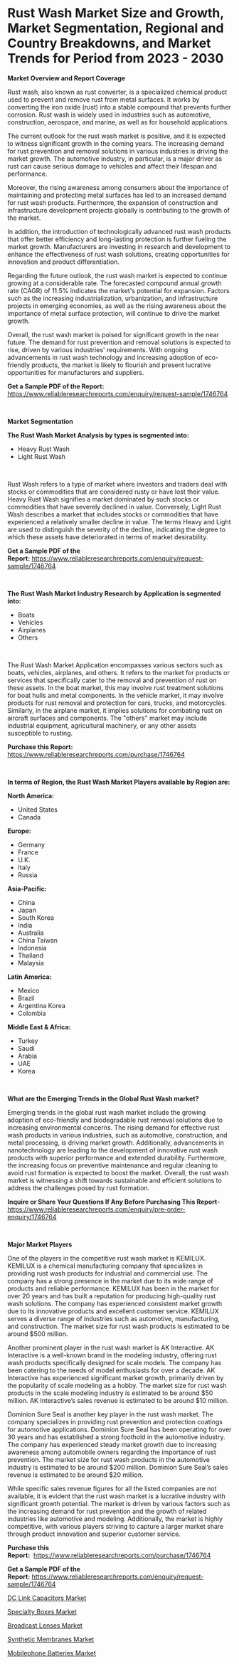 <p><h1>Rust Wash Market Size and Growth, Market Segmentation, Regional and Country Breakdowns, and Market Trends for Period from 2023 -  2030</h1></p><p><strong>Market Overview and Report Coverage</strong></p>
<p><p>Rust wash, also known as rust converter, is a specialized chemical product used to prevent and remove rust from metal surfaces. It works by converting the iron oxide (rust) into a stable compound that prevents further corrosion. Rust wash is widely used in industries such as automotive, construction, aerospace, and marine, as well as for household applications.</p><p>The current outlook for the rust wash market is positive, and it is expected to witness significant growth in the coming years. The increasing demand for rust prevention and removal solutions in various industries is driving the market growth. The automotive industry, in particular, is a major driver as rust can cause serious damage to vehicles and affect their lifespan and performance.</p><p>Moreover, the rising awareness among consumers about the importance of maintaining and protecting metal surfaces has led to an increased demand for rust wash products. Furthermore, the expansion of construction and infrastructure development projects globally is contributing to the growth of the market.</p><p>In addition, the introduction of technologically advanced rust wash products that offer better efficiency and long-lasting protection is further fueling the market growth. Manufacturers are investing in research and development to enhance the effectiveness of rust wash solutions, creating opportunities for innovation and product differentiation.</p><p>Regarding the future outlook, the rust wash market is expected to continue growing at a considerable rate. The forecasted compound annual growth rate (CAGR) of 11.5% indicates the market's potential for expansion. Factors such as the increasing industrialization, urbanization, and infrastructure projects in emerging economies, as well as the rising awareness about the importance of metal surface protection, will continue to drive the market growth.</p><p>Overall, the rust wash market is poised for significant growth in the near future. The demand for rust prevention and removal solutions is expected to rise, driven by various industries' requirements. With ongoing advancements in rust wash technology and increasing adoption of eco-friendly products, the market is likely to flourish and present lucrative opportunities for manufacturers and suppliers.</p></p>
<p><strong>Get a Sample PDF of the Report:</strong> <a href="https://www.reliableresearchreports.com/enquiry/request-sample/1746764">https://www.reliableresearchreports.com/enquiry/request-sample/1746764</a></p>
<p>&nbsp;</p>
<p><strong>Market Segmentation</strong></p>
<p><strong>The Rust Wash Market Analysis by types is segmented into:</strong></p>
<p><ul><li>Heavy Rust Wash</li><li>Light Rust Wash</li></ul></p>
<p>&nbsp;</p>
<p><p>Rust Wash refers to a type of market where investors and traders deal with stocks or commodities that are considered rusty or have lost their value. Heavy Rust Wash signifies a market dominated by such stocks or commodities that have severely declined in value. Conversely, Light Rust Wash describes a market that includes stocks or commodities that have experienced a relatively smaller decline in value. The terms Heavy and Light are used to distinguish the severity of the decline, indicating the degree to which these assets have deteriorated in terms of market desirability.</p></p>
<p><strong>Get a Sample PDF of the Report:</strong>&nbsp;<a href="https://www.reliableresearchreports.com/enquiry/request-sample/1746764">https://www.reliableresearchreports.com/enquiry/request-sample/1746764</a></p>
<p>&nbsp;</p>
<p><strong>The Rust Wash Market Industry Research by Application is segmented into:</strong></p>
<p><ul><li>Boats</li><li>Vehicles</li><li>Airplanes</li><li>Others</li></ul></p>
<p>&nbsp;</p>
<p><p>The Rust Wash Market Application encompasses various sectors such as boats, vehicles, airplanes, and others. It refers to the market for products or services that specifically cater to the removal and prevention of rust on these assets. In the boat market, this may involve rust treatment solutions for boat hulls and metal components. In the vehicle market, it may involve products for rust removal and protection for cars, trucks, and motorcycles. Similarly, in the airplane market, it implies solutions for combating rust on aircraft surfaces and components. The "others" market may include industrial equipment, agricultural machinery, or any other assets susceptible to rusting.</p></p>
<p><strong>Purchase this Report:</strong>&nbsp; <a href="https://www.reliableresearchreports.com/purchase/1746764">https://www.reliableresearchreports.com/purchase/1746764</a></p>
<p>&nbsp;</p>
<p><strong>In terms of Region, the Rust Wash Market Players available by Region are:</strong></p>
<p>
    <p> <strong> North America: </strong>
        <ul>
            <li>United States</li>
            <li>Canada</li>
        </ul>
        </p> 
    <p> <strong> Europe: </strong>
        <ul>
            <li>Germany</li>
            <li>France</li>
            <li>U.K.</li>
            <li>Italy</li>
            <li>Russia</li>
        </ul>
        </p> 
    <p> <strong> Asia-Pacific: </strong>
        <ul>
            <li>China</li>
            <li>Japan</li>
            <li>South Korea</li>
            <li>India</li>
            <li>Australia</li>
            <li>China Taiwan</li>
            <li>Indonesia</li>
            <li>Thailand</li>
            <li>Malaysia</li>
        </ul>
        </p> 
    <p> <strong> Latin America: </strong>
        <ul>
            <li>Mexico</li>
            <li>Brazil</li>
            <li>Argentina Korea</li>
            <li>Colombia</li>
        </ul>
        </p> 
    <p> <strong> Middle East & Africa: </strong>
        <ul>
            <li>Turkey</li>
            <li>Saudi</li>
            <li>Arabia</li>
            <li>UAE</li>
            <li>Korea</li>
        </ul>
    </p>
    </p>
<p>&nbsp;</p>
<p><strong>What are the Emerging Trends in the Global Rust Wash market?</strong></p>
<p><p>Emerging trends in the global rust wash market include the growing adoption of eco-friendly and biodegradable rust removal solutions due to increasing environmental concerns. The rising demand for effective rust wash products in various industries, such as automotive, construction, and metal processing, is driving market growth. Additionally, advancements in nanotechnology are leading to the development of innovative rust wash products with superior performance and extended durability. Furthermore, the increasing focus on preventive maintenance and regular cleaning to avoid rust formation is expected to boost the market. Overall, the rust wash market is witnessing a shift towards sustainable and efficient solutions to address the challenges posed by rust formation.</p></p>
<p><strong>Inquire or Share Your Questions If Any Before Purchasing This Report</strong>- <a href="https://www.reliableresearchreports.com/enquiry/pre-order-enquiry/1746764">https://www.reliableresearchreports.com/enquiry/pre-order-enquiry/1746764</a></p>
<p>&nbsp;</p>
<p><strong>Major Market Players</strong></p>
<p><p>One of the players in the competitive rust wash market is KEMILUX. KEMILUX is a chemical manufacturing company that specializes in providing rust wash products for industrial and commercial use. The company has a strong presence in the market due to its wide range of products and reliable performance. KEMILUX has been in the market for over 20 years and has built a reputation for producing high-quality rust wash solutions. The company has experienced consistent market growth due to its innovative products and excellent customer service. KEMILUX serves a diverse range of industries such as automotive, manufacturing, and construction. The market size for rust wash products is estimated to be around $500 million.</p><p>Another prominent player in the rust wash market is AK Interactive. AK Interactive is a well-known brand in the modeling industry, offering rust wash products specifically designed for scale models. The company has been catering to the needs of model enthusiasts for over a decade. AK Interactive has experienced significant market growth, primarily driven by the popularity of scale modeling as a hobby. The market size for rust wash products in the scale modeling industry is estimated to be around $50 million. AK Interactive’s sales revenue is estimated to be around $10 million.</p><p>Dominion Sure Seal is another key player in the rust wash market. The company specializes in providing rust prevention and protection coatings for automotive applications. Dominion Sure Seal has been operating for over 30 years and has established a strong foothold in the automotive industry. The company has experienced steady market growth due to increasing awareness among automobile owners regarding the importance of rust prevention. The market size for rust wash products in the automotive industry is estimated to be around $200 million. Dominion Sure Seal’s sales revenue is estimated to be around $20 million.</p><p>While specific sales revenue figures for all the listed companies are not available, it is evident that the rust wash market is a lucrative industry with significant growth potential. The market is driven by various factors such as the increasing demand for rust prevention and the growth of related industries like automotive and modeling. Additionally, the market is highly competitive, with various players striving to capture a larger market share through product innovation and superior customer service.</p></p>
<p><strong>Purchase this Report:</strong>&nbsp;&nbsp;<a href="https://www.reliableresearchreports.com/purchase/1746764">https://www.reliableresearchreports.com/purchase/1746764</a></p>
<p></p>
<p><strong>Get a Sample PDF of the Report:</strong>&nbsp;<a href="https://www.reliableresearchreports.com/enquiry/request-sample/1746764">https://www.reliableresearchreports.com/enquiry/request-sample/1746764</a></p>
<p><p><a href="https://medium.com/@robbleannon/dc-link-capacitors-market-outlook-industry-overview-and-forecast-2023-to-2030-81254a655d8c">DC Link Capacitors Market</a></p><p><a href="https://github.com/gulaimolin/Market-Research-Report-List-1/blob/main/specialty-boxes-market.md">Specialty Boxes Market</a></p><p><a href="https://medium.com/@adellalesch/broadcast-lenses-market-size-and-market-trends-complete-industry-overview-2023-to-2030-0988dcd3d151">Broadcast Lenses Market</a></p><p><a href="https://github.com/ruslanpoljakovrd177/Market-Research-Report-List-1/blob/main/synthetic-membranes-market.md">Synthetic Membranes Market</a></p><p><a href="https://medium.com/@lilakautzer2023/mobilephone-batteries-market-competitive-analysis-market-trends-and-forecast-to-2030-4143ad872292">Mobilephone Batteries Market</a></p></p>